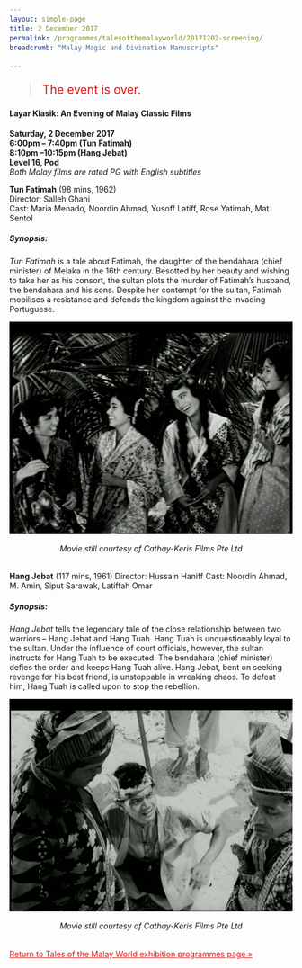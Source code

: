 ```yaml
---
layout: simple-page
title: 2 December 2017
permalink: /programmes/talesofthemalayworld/20171202-screening/
breadcrumb: "Malay Magic and Divination Manuscripts"

---
```


<blockquote style="color: #E21216; font-size: 150%;">The event is over.</blockquote>

#### Layar Klasik: An Evening of Malay Classic Films

__Saturday, 2 December 2017__<br>
__6:00pm – 7:40pm (Tun Fatimah)__<br>
__8:10pm –10:15pm (Hang Jebat)__<br>
__Level 16, Pod__<br>
_Both Malay films are rated PG with English subtitles_

__Tun Fatimah__ (98 mins, 1962)<br>
Director: Salleh Ghani<br>
Cast: Maria Menado, Noordin Ahmad, Yusoff Latiff, Rose Yatimah, Mat Sentol

##### Synopsis:

_Tun Fatimah_ is a tale about Fatimah, the daughter of the bendahara (chief minister) of Melaka in the 16th century. Besotted by her beauty and wishing to take her as his consort, the sultan plots the murder of Fatimah’s husband, the bendahara and his sons. Despite her contempt for the sultan, Fatimah mobilises a resistance and defends the kingdom against the invading Portuguese.

![Film still from Tun Fatimah. Four women are smiling at each other.](/images/event-images/tmw/Tun-Fatimah-01-768x576-1.jpg)
<center style="margin-top: 10px;"><h6 style="margin-top: 10px;">Movie still courtesy of Cathay-Keris Films Pte Ltd</h6></center>

__Hang Jebat__ (117 mins, 1961)
Director: Hussain Haniff
Cast: Noordin Ahmad, M. Amin, Siput Sarawak, Latiffah Omar

##### Synopsis:

_Hang Jebat_ tells the legendary tale of the close relationship between two warriors – Hang Jebat and Hang Tuah. Hang Tuah is unquestionably loyal to the sultan. Under the influence of court officials, however, the sultan instructs for Hang Tuah to be executed. The bendahara (chief minister) defies the order and keeps Hang Tuah alive. Hang Jebat, bent on seeking revenge for his best friend, is unstoppable in wreaking chaos. To defeat him, Hang Tuah is called upon to stop the rebellion.

![Film still from Hang Jebat. Three men are in the scene.](/images/event-images/tmw/Hang-Jebat-01-768x576-1.jpg)
<center style="margin-top: 10px;"><h6 style="margin-top: 10px;">Movie still courtesy of Cathay-Keris Films Pte Ltd</h6></center>

<a href="/exhibitions/past-exhibitions/talesofthemalayworld/programmes/" style="color:#E21216;">Return to Tales of the Malay World exhibition programmes page &#187;</a>
